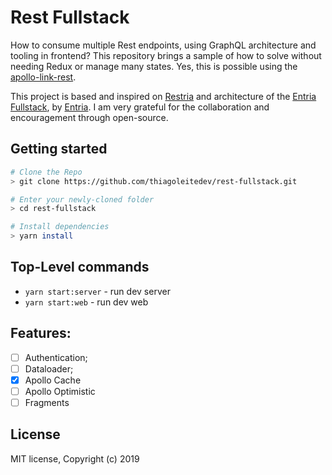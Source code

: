 # Rest Fullstack

How to consume multiple Rest endpoints, using GraphQL architecture and tooling in frontend? This repository brings a sample of how to solve without needing Redux or manage many states. Yes, this is possible using the [apollo-link-rest](https://github.com/apollographql/apollo-link-rest).

This project is based and inspired on [Restria](https://github.com/entria/restria) and architecture of the [Entria Fullstack](https://github.com/entria/entria-fullstack), by [Entria](https://github.com/entria/). I am very grateful for the collaboration and encouragement through open-source.

## Getting started

```sh
# Clone the Repo
> git clone https://github.com/thiagoleitedev/rest-fullstack.git

# Enter your newly-cloned folder
> cd rest-fullstack

# Install dependencies
> yarn install
```

## Top-Level commands

* `yarn start:server` - run dev server
* `yarn start:web` - run dev web

## Features:

- [ ] Authentication;
- [ ] Dataloader;
- [x] Apollo Cache
- [ ] Apollo Optimistic 
- [ ] Fragments

## License

MIT license, Copyright (c) 2019
